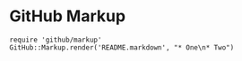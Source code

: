 GitHub Markup
=============

    require 'github/markup'
    GitHub::Markup.render('README.markdown', "* One\n* Two")

